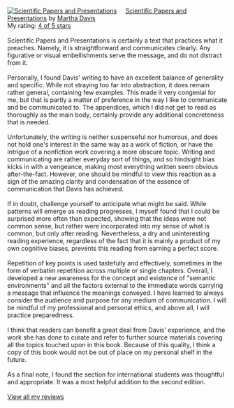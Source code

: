 <a href="https://www.goodreads.com/book/show/1029438.Scientific_Papers_and_Presentations" style="float: left; padding-right: 20px"><img border="0" alt="Scientific Papers and Presentations" src="https://images.gr-assets.com/books/1348134049m/1029438.jpg" /></a><a href="https://www.goodreads.com/book/show/1029438.Scientific_Papers_and_Presentations">Scientific Papers and Presentations</a> by <a href="https://www.goodreads.com/author/show/222604.Martha_Davis">Martha Davis</a><br/>
My rating: <a href="https://www.goodreads.com/review/show/2329353824">4 of 5 stars</a><br /><br />
Scientific Papers and Presentations is certainly a text that practices what it preaches. Namely, it is straightforward and communicates clearly. Any figurative or visual embellishments serve the message, and do not distract from it.<br /><br />Personally, I found Davis' writing to have an excellent balance of generality and specific. While not straying too far into abstraction, it does remain rather general, containing few examples. This made it very congenial for me, but that is partly a matter of preference in the way I like to communicate and be communicated to. The appendices, which I did not get to read as thoroughly as the main body, certainly provide any additional concreteness that is needed.<br /><br />Unfortunately, the writing is neither suspenseful nor humorous, and does not hold one's interest in the same way as a work of fiction, or have the intrigue of a nonfiction work covering a more obscure topic. Writing and communicating are rather everyday sort of things, and so hindsight bias kicks in with a vengeance, making most everything written seem obvious after-the-fact. However, one should be mindful to view this reaction as a sign of the amazing clarity and condensation of the essence of communication that Davis has achieved. <br /><br />If in doubt, challenge yourself to anticipate what might be said. While patterns will emerge as reading progresses, I myself found that I could be surprised more often than expected, showing that the ideas were not common sense, but rather were incorporated into my sense of what is common, but only after reading. Nevertheless, a dry and uninteresting reading experience, regardless of the fact that it is mainly a product of my own cognitive biases, prevents this reading from earning a perfect score.<br /><br />Repetition of key points is used tastefully and effectively, sometimes in the form of verbatim repetition across multiple or single chapters. Overall, I developed a new awareness for the concept and existence of "semantic environments" and all the factors external to the immediate words carrying a message that influence the meanings conveyed. I have learned to always consider the audience and purpose for any medium of communication. I will be mindful of my professional and personal ethics, and above all, I will practice preparedness.<br /><br />I think that readers can benefit a great deal from Davis' experience, and the work she has done to curate and refer to further source materials covering all the topics touched upon in this book. Because of this quality, I think a copy of this book would not be out of place on my personal shelf in the future.<br /><br />As a final note, I found the section for international students was thoughtful and appropriate. It was a most helpful addition to the second edition.
<br/><br/>
<a href="https://www.goodreads.com/review/list/8145846-ray">View all my reviews</a>
